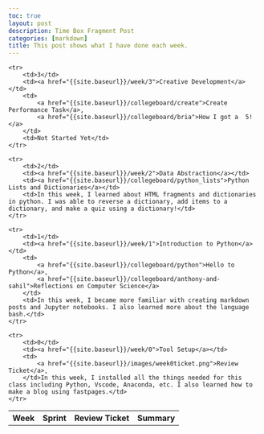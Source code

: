 ```yaml
---
toc: true
layout: post
description: Time Box Fragment Post
categories: [markdown]
title: This post shows what I have done each week.
---
```


<table>
    <tr>
     <th>Week</th>
     <th>Sprint</th>
     <th>Review Ticket</th>
     <th>Summary</th>
    </tr>
    
    <tr>
        <td>3</td>
        <td><a href="{{site.baseurl}}/week/3">Creative Development</a></td>
        <td>
            <a href="{{site.baseurl}}/collegeboard/create">Create Performance Task</a>,
            <a href="{{site.baseurl}}/collegeboard/bria">How I got a  5!</a>
        </td>
        <td>Not Started Yet</td>
    </tr>

    <tr>
        <td>2</td>
        <td><a href="{{site.baseurl}}/week/2">Data Abstraction</a></td>
        <td><a href="{{site.baseurl}}/collegeboard/python_lists">Python Lists and Dictionaries</a></td>
        <td>In this week, I learned about HTML fragments and dictionaries in python. I was able to reverse a dictionary, add items to a dictionary, and make a quiz using a dictionary!</td>
    </tr>

    <tr>
        <td>1</td>
        <td><a href="{{site.baseurl}}/week/1">Introduction to Python</a></td>
        <td>
            <a href="{{site.baseurl}}/collegeboard/python">Hello to Python</a>,
            <a href="{{site.baseurl}}/collegeboard/anthony-and-sahil">Reflections on Computer Science</a>
        </td>
        <td>In this week, I became more familiar with creating markdown posts and Jupyter notebooks. I also learned more about the language bash.</td>
    </tr>
    
    <tr>
        <td>0</td>
        <td><a href="{{site.baseurl}}/week/0">Tool Setup</a></td>
        <td>
            <a href="{{site.baseurl}}/images/week0ticket.png">Review Ticket</a>,
        </td>In this week, I installed all the things needed for this class including Python, Vscode, Anaconda, etc. I also learned how to make a blog using fastpages.</td>
    </tr>
    
</table>
